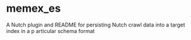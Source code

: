 # memex_es
A Nutch plugin and README for persisting Nutch crawl data into a target index in a p articular schema format
